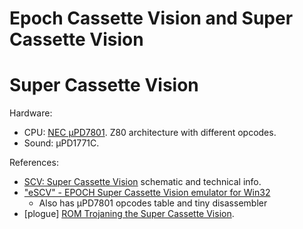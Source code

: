 Epoch Cassette Vision and Super Cassette Vision
===============================================

Super Cassette Vision
=====================

Hardware:
- CPU: [NEC μPD7801]. Z80 architecture with different opcodes.
- Sound: μPD1771C.

References:
- [SCV: Super Cassette Vision][haf09260] schematic and technical info.
- ["eSCV" - EPOCH Super Cassette Vision emulator for Win32][takeda]
  - Also has μPD7801 opcodes table and tiny disassembler
- \[plogue] [ROM Trojaning the Super Cassette Vision][plogue].



<!-------------------------------------------------------------------->

<!-- Super Cassette Vision -->
[NEC μPD7801]: https://datasheetspdf.com/pdf-file/1098223/NEC/UPD7801/1
[haf09260]: https://web.archive.org/web/20110614220610/http://www2.odn.ne.jp/~haf09260/Scv/EnrScv.htm
[plogue]: http://ploguechipsounds.blogspot.com/2009/07/rom-trojaning-super-cassette-vision.html
[takeda]: https://web.archive.org/web/20160802191007fw_/http://homepage3.nifty.com/takeda-toshiya/scv/index.html
